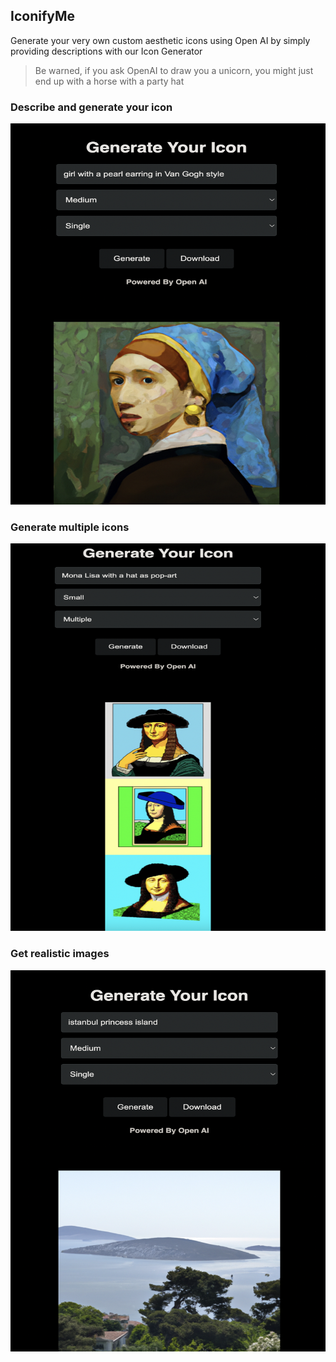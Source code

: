 ## IconifyMe

Generate your very own custom aesthetic icons using Open AI by simply providing descriptions with our Icon Generator

> Be warned, if you ask OpenAI to draw you a unicorn, you might just end up with a horse with a party hat

### Describe and generate your icon

<img src="assets/images/girl_in_van_gogh_style.png" alt="van gogh" width="600" height="610">

### Generate multiple icons

<img src="assets/images/mona_lisa_hat.png" alt="mona lisa" width="600" height="620">

### Get realistic images

<img src="assets/images/istanbul.png" alt="istanbul" width="600" height="610">

